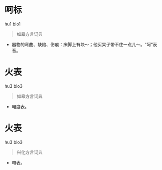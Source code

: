 # 呵标
hu1 bio1
> 如皋方言词典
- 器物的弯曲、缺陷、伤痕：床脚上有块～；他买杲子带不住一点儿～。“呵”表音。

# 火表
hu3 bio3
> 如皋方言词典
- 电度表。

# 火表
hu3 bio3
> 兴化方言词典
- 电表。
